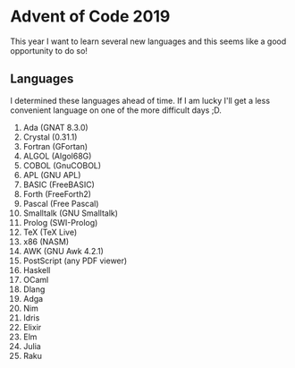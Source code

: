 Advent of Code 2019
===================
This year I want to learn several new languages and this seems like a good 
opportunity to do so!

Languages
---------
I determined these languages ahead of time. If I am lucky I'll get a less
convenient language on one of the more difficult days ;D.

1. Ada (GNAT 8.3.0)
2. Crystal (0.31.1)
3. Fortran (GFortan)
4. ALGOL (Algol68G)
5. COBOL (GnuCOBOL)
6. APL (GNU APL)
7. BASIC (FreeBASIC)
8. Forth (FreeForth2)
9. Pascal (Free Pascal)
10. Smalltalk (GNU Smalltalk)
11. Prolog (SWI-Prolog)
12. TeX (TeX Live)
13. x86 (NASM)
14. AWK (GNU Awk 4.2.1)
15. PostScript (any PDF viewer)
16. Haskell
17. OCaml
18. Dlang
19. Adga
20. Nim
21. Idris
22. Elixir
23. Elm
24. Julia
25. Raku